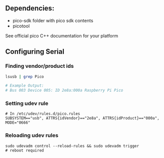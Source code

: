 ## Dependencies:

- pico-sdk folder with pico sdk contents
- picotool

See official pico C++ documentation for your platform

## Configuring Serial

### Finding vendor/product ids

```bash
lsusb | grep Pico

# Example Output:
# Bus 003 Device 005: ID 2e8a:000a Raspberry Pi Pico
```

### Setting udev rule

```
# In /etc/udev/rules.d/pico.rules
SUBSYSTEM=="usb", ATTRS{idVendor}=="2e8a", ATTRS{idProduct}=="000a", MODE="0666"
```

### Reloading udev rules

```
sudo udevadm control --reload-rules && sudo udevadm trigger
# reboot required
```
